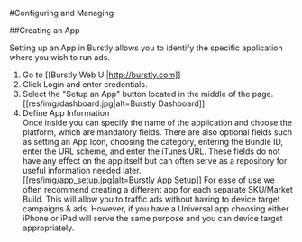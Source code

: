 #Configuring and Managing

##Creating an App

Setting up an App in Burstly allows you to identify the specific application where you wish to run ads.

1. Go to [[Burstly Web UI|http://burstly.com]]
2. Click Login and enter credentials.
3. Select the "Setup an App" button located in the middle of the page.  
    [[res/img/dashboard.jpg|alt=Burstly Dashboard]]
4. Define App Information  
    Once inside you can specify the name of the application and choose the platform, which are mandatory fields.  There are also optional fields such as setting an App Icon, choosing the category, entering the Bundle ID, enter the URL scheme, and enter the iTunes URL.  These fields do not have any effect on the app itself but can often serve as a repository for useful information needed later.  
    [[res/img/app_setup.jpg|alt=Burstly App Setup]]
    For ease of use we often recommend creating a different app for each separate SKU/Market Build.  This will allow you to traffic ads without having to device target campaigns & ads.  However, if you have a Universal app choosing either iPhone or iPad will serve the same purpose and you can device target appropriately.